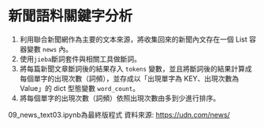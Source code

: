 # 新聞語料關鍵字分析

1. 利用聯合新聞網作為主要的文本來源，將收集回來的新聞內文存在一個 List 容器變數 `news` 內。
2. 使用`jieba`斷詞套件與相關工具做斷詞。
3. 將每篇新聞文章斷詞後的結果存入 `tokens` 變數，並且將斷詞後的結果計算成每個單字的出現次數（詞頻），並存成以「出現單字為 KEY、出現次數為 Value」的 dict 型態變數 `word_count`。
4. 將每個單字的出現次數（詞頻）依照出現次數由多到少進行排序。

09_news_text03.ipynb為最終版程式
資料來源: https://udn.com/news/
